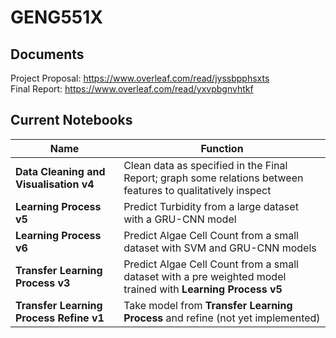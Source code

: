# GENG551X 
## Documents

Project Proposal: https://www.overleaf.com/read/jyssbpphsxts <br>
Final Report: https://www.overleaf.com/read/yxvpbgnvhtkf

## Current Notebooks
| Name | Function |
| --- | --- |
| **Data Cleaning and Visualisation v4** | Clean data as specified in the Final Report; graph some relations between features to qualitatively inspect |
| **Learning Process v5** | Predict Turbidity from a large dataset with a GRU-CNN model | 
| **Learning Process v6** | Predict Algae Cell Count from a small dataset with SVM and GRU-CNN models | 
| **Transfer Learning Process v3** | Predict Algae Cell Count from a small dataset with a pre weighted model trained with **Learning Process v5**| 
| **Transfer Learning Process Refine v1** | Take model from **Transfer Learning Process** and refine (not yet implemented)| 
